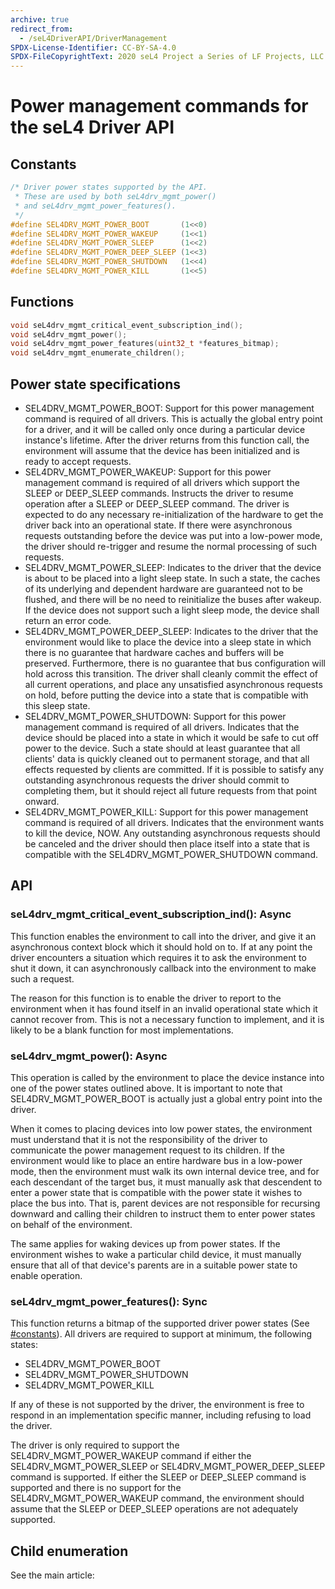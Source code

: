 ```yaml
---
archive: true
redirect_from:
  - /seL4DriverAPI/DriverManagement
SPDX-License-Identifier: CC-BY-SA-4.0
SPDX-FileCopyrightText: 2020 seL4 Project a Series of LF Projects, LLC.
---
```


# Power management commands for the seL4 Driver API


## Constants
```c
/* Driver power states supported by the API.
 * These are used by both seL4drv_mgmt_power()
 * and seL4drv_mgmt_power_features().
 */
#define SEL4DRV_MGMT_POWER_BOOT       (1<<0)
#define SEL4DRV_MGMT_POWER_WAKEUP     (1<<1)
#define SEL4DRV_MGMT_POWER_SLEEP      (1<<2)
#define SEL4DRV_MGMT_POWER_DEEP_SLEEP (1<<3)
#define SEL4DRV_MGMT_POWER_SHUTDOWN   (1<<4)
#define SEL4DRV_MGMT_POWER_KILL       (1<<5)
```

## Functions
```c
void seL4drv_mgmt_critical_event_subscription_ind();
void seL4drv_mgmt_power();
void seL4drv_mgmt_power_features(uint32_t *features_bitmap);
void seL4drv_mgmt_enumerate_children();
```

## Power state specifications


- SEL4DRV_MGMT_POWER_BOOT: Support for this power management
        command is required of all drivers. This is actually the global
        entry point for a driver, and it will be called only once during
        a particular device instance's lifetime. After the driver
        returns from this function call, the environment will assume
        that the device has been initialized and is ready to
        accept requests.
- SEL4DRV_MGMT_POWER_WAKEUP: Support for this power management
        command is required of all drivers which support the SLEEP or
        DEEP_SLEEP commands. Instructs the driver to resume operation
        after a SLEEP or DEEP_SLEEP command. The driver is expected to
        do any necessary re-initialization of the hardware to get the
        driver back into an operational state. If there were
        asynchronous requests outstanding before the device was put into
        a low-power mode, the driver should re-trigger and resume the
        normal processing of such requests.
- SEL4DRV_MGMT_POWER_SLEEP: Indicates to the driver that the
        device is about to be placed into a light sleep state. In such a
        state, the caches of its underlying and dependent hardware are
        guaranteed not to be flushed, and there will be no need to
        reinitialize the buses after wakeup. If the device does not
        support such a light sleep mode, the device shall return an
        error code.
- SEL4DRV_MGMT_POWER_DEEP_SLEEP: Indicates to the driver that
        the environment would like to place the device into a sleep
        state in which there is no guarantee that hardware caches and
        buffers will be preserved. Furthermore, there is no guarantee
        that bus configuration will hold across this transition. The
        driver shall cleanly commit the effect of all current
        operations, and place any unsatisfied asynchronous requests on
        hold, before putting the device into a state that is compatible
        with this sleep state.
- SEL4DRV_MGMT_POWER_SHUTDOWN: Support for this power
        management command is required of all drivers. Indicates that
        the device should be placed into a state in which it would be
        safe to cut off power to the device. Such a state should at
        least guarantee that all clients' data is quickly cleaned out to
        permanent storage, and that all effects requested by clients
        are committed. If it is possible to satisfy any outstanding
        asynchronous requests the driver should commit to completing
        them, but it should reject all future requests from that
        point onward.
- SEL4DRV_MGMT_POWER_KILL: Support for this power management
        command is required of all drivers. Indicates that the
        environment wants to kill the device, NOW. Any outstanding
        asynchronous requests should be canceled and the driver should
        then place itself into a state that is compatible with the
        SEL4DRV_MGMT_POWER_SHUTDOWN command.

## API


### seL4drv_mgmt_critical_event_subscription_ind(): Async
 This
function enables the environment to call into the driver, and give it an
asynchronous context block which it should hold on to. If at any point
the driver encounters a situation which requires it to ask the
environment to shut it down, it can asynchronously callback into the
environment to make such a request.

The reason for this function is to enable the driver to report to the
environment when it has found itself in an invalid operational state
which it cannot recover from. This is not a necessary function to
implement, and it is likely to be a blank function for most
implementations.

### seL4drv_mgmt_power(): Async
 This operation is called by the
environment to place the device instance into one of the power states
outlined above. It is important to note that SEL4DRV_MGMT_POWER_BOOT
is actually just a global entry point into the driver.

When it comes to placing devices into low power states, the environment
must understand that it is not the responsibility of the driver to
communicate the power management request to its children. If the
environment would like to place an entire hardware bus in a low-power
mode, then the environment must walk its own internal device tree, and
for each descendant of the target bus, it must manually ask that
descendent to enter a power state that is compatible with the power
state it wishes to place the bus into. That is, parent devices are not
responsible for recursing downward and calling their children to
instruct them to enter power states on behalf of the environment.

The same applies for waking devices up from power states. If the
environment wishes to wake a particular child device, it must manually
ensure that all of that device's parents are in a suitable power state
to enable operation.

### seL4drv_mgmt_power_features(): Sync
 This function returns a
bitmap of the supported driver power states (See [#constants](#constants)).
All drivers are required to support at minimum, the following states:
- SEL4DRV_MGMT_POWER_BOOT
- SEL4DRV_MGMT_POWER_SHUTDOWN
- SEL4DRV_MGMT_POWER_KILL

If any of these is not supported by the driver, the environment is free
to respond in an implementation specific manner, including refusing to
load the driver.

The driver is only required to support the SEL4DRV_MGMT_POWER_WAKEUP
command if either the SEL4DRV_MGMT_POWER_SLEEP or
SEL4DRV_MGMT_POWER_DEEP_SLEEP command is supported. If either the
SLEEP or DEEP_SLEEP command is supported and there is no support for
the SEL4DRV_MGMT_POWER_WAKEUP command, the environment should assume
that the SLEEP or DEEP_SLEEP operations are not adequately supported.

## Child enumeration
 See the main article:
